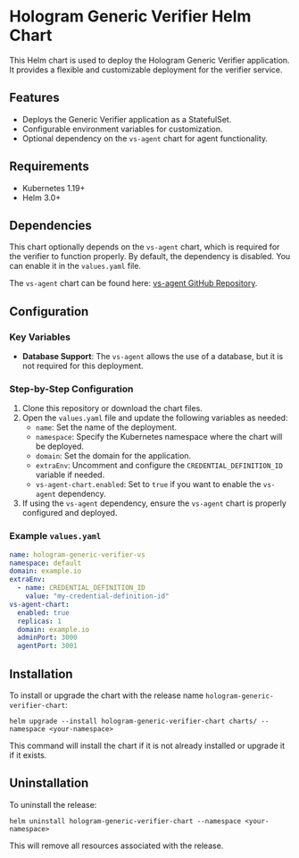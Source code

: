 # Hologram Generic Verifier Helm Chart

This Helm chart is used to deploy the Hologram Generic Verifier application. It provides a flexible and customizable deployment for the verifier service.

## Features
- Deploys the Generic Verifier application as a StatefulSet.
- Configurable environment variables for customization.
- Optional dependency on the `vs-agent` chart for agent functionality.

## Requirements
- Kubernetes 1.19+
- Helm 3.0+

## Dependencies
This chart optionally depends on the `vs-agent` chart, which is required for the verifier to function properly. By default, the dependency is disabled. You can enable it in the `values.yaml` file.

The `vs-agent` chart can be found here: [vs-agent GitHub Repository](https://github.com/2060-io/vs-agent).

## Configuration

### Key Variables
- **Database Support**: The `vs-agent` allows the use of a database, but it is not required for this deployment.

### Step-by-Step Configuration
1. Clone this repository or download the chart files.
2. Open the `values.yaml` file and update the following variables as needed:
   - `name`: Set the name of the deployment.
   - `namespace`: Specify the Kubernetes namespace where the chart will be deployed.
   - `domain`: Set the domain for the application.
   - `extraEnv`: Uncomment and configure the `CREDENTIAL_DEFINITION_ID` variable if needed.
   - `vs-agent-chart.enabled`: Set to `true` if you want to enable the `vs-agent` dependency.
3. If using the `vs-agent` dependency, ensure the `vs-agent` chart is properly configured and deployed.

### Example `values.yaml`
```yaml
name: hologram-generic-verifier-vs
namespace: default
domain: example.io
extraEnv:
  - name: CREDENTIAL_DEFINITION_ID
    value: "my-credential-definition-id"
vs-agent-chart:
  enabled: true
  replicas: 1
  domain: example.io
  adminPort: 3000
  agentPort: 3001
```

## Installation
To install or upgrade the chart with the release name `hologram-generic-verifier-chart`:
```
helm upgrade --install hologram-generic-verifier-chart charts/ --namespace <your-namespace>
```

This command will install the chart if it is not already installed or upgrade it if it exists.

## Uninstallation
To uninstall the release:
```
helm uninstall hologram-generic-verifier-chart --namespace <your-namespace>
```

This will remove all resources associated with the release.
